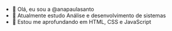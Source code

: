 - 👋 Olá, eu sou a @anapaulasanto
- 👀 Atualmente estudo Análise e desenvolvimento de sistemas
- 🌱 Estou me aprofundando em HTML, CSS e JavaScript



